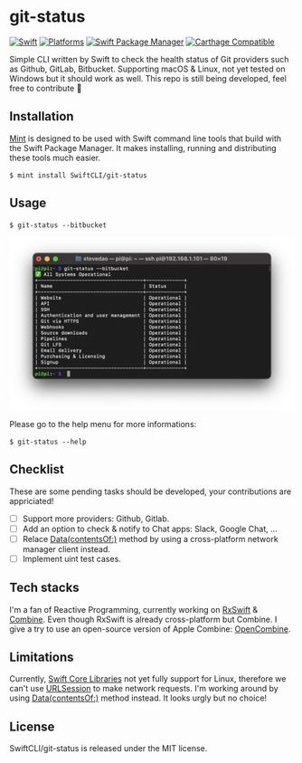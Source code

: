 # git-status
[![Swift](https://img.shields.io/badge/Swift-5.4-orange?style=flat-square)](https://img.shields.io/badge/Swift-5.1_5.2_5.3_5.4-Orange?style=flat-square)
[![Platforms](https://img.shields.io/badge/Platforms-macOS_Linux_-yellowgreen?style=flat-square)](https://img.shields.io/badge/Platforms-macOS_iOS_tvOS_watchOS_Linux_Windows-Green?style=flat-square)
[![Swift Package Manager](https://img.shields.io/badge/Swift_Package_Manager-compatible-orange?style=flat-square)](https://img.shields.io/badge/Swift_Package_Manager-compatible-orange?style=flat-square)
[![Carthage Compatible](https://img.shields.io/badge/Mint-compatible-4BC51D.svg?style=flat-square)](https://github.com/yonaskolb/Mint)


Simple CLI written by Swift to check the health status of Git providers such as Github, GitLab, Bitbucket. Supporting macOS & Linux, not yet tested on Windows but it should work as well. This repo is still being developed, feel free to contribute 💖

## Installation
[Mint](https://github.com/yonaskolb/mint) is designed to be used with Swift command line tools that build with the Swift Package Manager. It makes installing, running and distributing these tools much easier.

```
$ mint install SwiftCLI/git-status
```

## Usage
```
$ git-status --bitbucket
```

![](scrshot.png)

Please go to the help menu for more informations:

```
$ git-status --help
```

## Checklist
These are some pending tasks should be developed, your contributions are appriciated!
- [ ] Support more providers: Github, Gitlab.
- [ ] Add an option to check & notify to Chat apps: Slack, Google Chat, ...
- [ ] Relace [Data(contentsOf:)](https://developer.apple.com/documentation/foundation/nsdata/1413892-init) method by using a cross-platform network manager client instead.
- [ ] Implement uint test cases.

## Tech stacks
I'm a fan of Reactive Programming, currently working on [RxSwift](https://github.com/ReactiveX/RxSwift) & [Combine](https://developer.apple.com/documentation/combine). Even though RxSwift is already cross-platform but Combine. I give a try to use an open-source version of Apple Combine: [OpenCombine](https://github.com/OpenCombine/OpenCombine).

## Limitations
Currently, [Swift Core Libraries](https://swift.org/core-libraries/) not yet fully support for Linux, therefore we can't use [URLSession](https://developer.apple.com/documentation/foundation/urlsession) to make network requests. I'm working around by using [Data(contentsOf:)](https://developer.apple.com/documentation/foundation/nsdata/1413892-init) method instead. It looks urgly but no choice!

## License
SwiftCLI/git-status is released under the MIT license.
